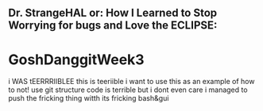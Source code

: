 ## Dr. StrangeHAL or: How I Learned to Stop Worrying for bugs and Love the ECLIPSE: 
# GoshDanggitWeek3
i WAS tEERRRIIBLEE this is teeriible 
i want to use this as an example of how to not! use git structure
code is terrible but i dont even care
i managed to push the fricking thing witth its fricking bash&gui
